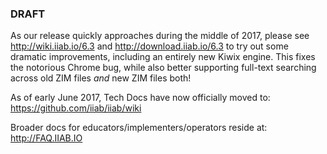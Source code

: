 ### DRAFT

As our release quickly approaches during the middle of 2017, please see http://wiki.iiab.io/6.3 and http://download.iiab.io/6.3 to try out some dramatic improvements, including an entirely new Kiwix engine.  This fixes the notorious Chrome bug, while also better supporting full-text searching across old ZIM files *and* new ZIM files both!

As of early June 2017, Tech Docs have now officially moved to: https://github.com/iiab/iiab/wiki

Broader docs for educators/implementers/operators reside at: http://FAQ.IIAB.IO